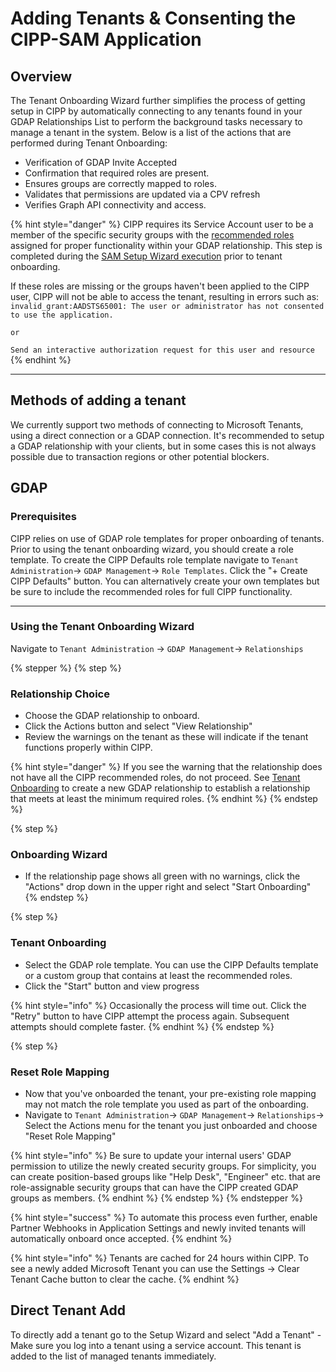# Adding Tenants & Consenting the CIPP-SAM Application

## Overview

The Tenant Onboarding Wizard further simplifies the process of getting setup in CIPP by automatically connecting to any tenants found in your GDAP Relationships List to perform the background tasks necessary to manage a tenant in the system. Below is a list of the actions that are performed during Tenant Onboarding:

* Verification of GDAP Invite Accepted
* Confirmation that required roles are present.
* Ensures groups are correctly mapped to roles.
* Validates that permissions are updated via a CPV refresh
* Verifies Graph API connectivity and access.

{% hint style="danger" %}
CIPP requires its Service Account user to be a member of the specific security groups with the [recommended roles](../gdap/recommended-roles.md) assigned for proper functionality within your GDAP relationship. This step is completed during the [SAM Setup Wizard execution](../../user-documentation/cipp/sam-setup-wizard.md) prior to tenant onboarding.

If these roles are missing or the groups haven't been applied to the CIPP user, CIPP will not be able to access the tenant, resulting in errors such as: `invalid_grant:AADSTS65001: The user or administrator has not consented to use the application.`

`or`

`Send an interactive authorization request for this user and resource`
{% endhint %}

***

## Methods of adding a tenant

We currently support two methods of connecting to Microsoft Tenants, using a direct connection or a GDAP connection. It's recommended to setup a GDAP relationship with your clients, but in some cases this is not always possible due to transaction regions or other potential blockers.



## GDAP

### Prerequisites

CIPP relies on use of GDAP role templates for proper onboarding of tenants. Prior to using the tenant onboarding wizard, you should create a role template. To create the CIPP Defaults role template navigate to `Tenant Administration`-> `GDAP Management`-> `Role Templates`. Click the "+ Create CIPP Defaults" button. You can alternatively create your own templates but be sure to include the recommended roles for full CIPP functionality.

***

### Using the Tenant Onboarding Wizard

Navigate to `Tenant Administration` -> `GDAP Management`-> `Relationships`

{% stepper %}
{% step %}
### Relationship Choice

* Choose the GDAP relationship to onboard.&#x20;
* Click the Actions button and select "View Relationship"
* Review the warnings on the tenant as these will indicate if the tenant functions properly within CIPP.

{% hint style="danger" %}
If you see the warning that the relationship does not have all the CIPP recommended roles, do not proceed. See [Tenant Onboarding](gdap-invite-wizard.md) to create a new GDAP relationship to establish a relationship that meets at least the minimum required roles.
{% endhint %}
{% endstep %}

{% step %}
### Onboarding Wizard

* If the relationship page shows all green with no warnings, click the "Actions" drop down in the upper right and select "Start Onboarding"
{% endstep %}

{% step %}
### Tenant Onboarding

* Select the GDAP role template. You can use the CIPP Defaults template or a custom group that contains at least the recommended roles.&#x20;
* Click the "Start" button and view progress

{% hint style="info" %}
Occasionally the process will time out. Click the "Retry" button to have CIPP attempt the process again. Subsequent attempts should complete faster.
{% endhint %}
{% endstep %}

{% step %}
### Reset Role Mapping

* Now that you've onboarded the tenant, your pre-existing role mapping may not match the role template you used as part of the onboarding.&#x20;
* Navigate to `Tenant Administration`-> `GDAP Management`-> `Relationships`-> Select the Actions menu for the tenant you just onboarded and choose "Reset Role Mapping"

{% hint style="info" %}
Be sure to update your internal users' GDAP permission to utilize the newly created security groups. For simplicity, you can create position-based groups like "Help Desk", "Engineer" etc. that are role-assignable security groups that can have the CIPP created GDAP groups as members.
{% endhint %}
{% endstep %}
{% endstepper %}

{% hint style="success" %}
To automate this process even further, enable Partner Webhooks in Application Settings and newly invited tenants will automatically onboard once accepted.
{% endhint %}

{% hint style="info" %}
Tenants are cached for 24 hours within CIPP. To see a newly added Microsoft Tenant you can use the Settings -> Clear Tenant Cache button to clear the cache.
{% endhint %}

## Direct Tenant Add

To directly add a tenant go to the Setup Wizard and select "Add a Tenant" - Make sure you log into a tenant using a service account. This tenant is added to the list of managed tenants immediately.

